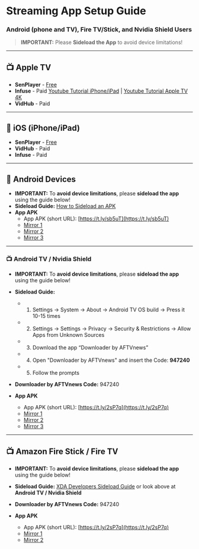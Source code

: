 # Streaming App Setup Guide

### Android (phone and TV), Fire TV/Stick, and Nvidia Shield Users
> **IMPORTANT:** Please **Sideload the App** to avoid device limitations!

---

## 📺 Apple TV
- **SenPlayer** - [Free](https://apps.apple.com/us/app/senplayer-hdr-media-player/id6443975850)
- **Infuse** - Paid [Youtube Tutorial iPhone/iPad](https://youtu.be/Y5AS3JTVH1w) | [Youtube Tutorial Apple TV 4K](https://youtu.be/m_a6ZP03bOY)
- **VidHub** - Paid


---

## 📱 iOS (iPhone/iPad)
- **SenPlayer** - [Free](https://apps.apple.com/us/app/senplayer-hdr-media-player/id6443975850)
- **VidHub** - Paid
- **Infuse** - Paid

---

## 🤖 Android Devices

- **IMPORTANT:** To **avoid device limitations**, please **sideload the app** using the guide below!
- **Sideload Guide:** [How to Sideload an APK](https://www.digitaltrends.com/mobile/how-to-sideload-an-apk/)
- **App APK**  
  - App APK (short URL): [https://t.ly/sb5uT](https://t.ly/sb5uT)
  - [Mirror 1](https://tinyurl.com/mrxcsy2p)
  - [Mirror 2](https://tinyurl.com/337yzp6f)
  - [Mirror 3](https://tinyurl.com/4sup697j)

---

### 📺 Android TV / Nvidia Shield

- **IMPORTANT:** To **avoid device limitations**, please **sideload the app** using the guide below!
- **Sideload Guide:**
  - 1. Settings -> System -> About -> Android TV OS build -> Press it 10-15 times
  - 2. Settings -> Settings -> Privacy -> Security & Restrictions -> Allow Apps from Unknown Sources
  - 3. Download the app “Downloader by AFTVnews”
  - 4. Open "Downloader by AFTVnews" and insert the Code: **947240**
  - 5. Follow the prompts

- **Downloader by AFTVnews Code:** 947240
- **App APK**  
  - App APK (short URL): [https://t.ly/2sP7q](https://t.ly/2sP7q)
  - [Mirror 1](https://tinyurl.com/5fpfw7bv)
  - [Mirror 2](https://tinyurl.com/3nd4hf5n)
  - [Mirror 3](https://tinyurl.com/3yjyvxve)

---

## 📺 Amazon Fire Stick / Fire TV

- **IMPORTANT:** To **avoid device limitations**, please **sideload the app** using the guide below!
- **Sideload Guide:** [XDA Developers Sideload Guide](https://www.xda-developers.com/how-sideload-apps-amazon-fire-tv/) or look above at **Android TV / Nvidia Shield**

- **Downloader by AFTVnews Code:** 947240
- **App APK**  
  - App APK (short URL): [https://t.ly/2sP7q](https://t.ly/2sP7q)
  - [Mirror 1](https://tinyurl.com/5y869n2c)
  - [Mirror 2](https://tinyurl.com/mry287f5)

